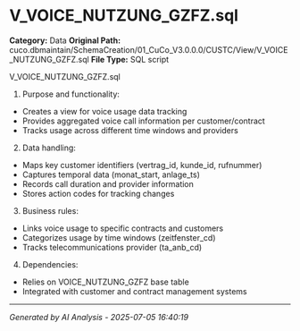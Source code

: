 # V_VOICE_NUTZUNG_GZFZ.sql

**Category:** Data
**Original Path:** cuco.dbmaintain/SchemaCreation/01_CuCo_V3.0.0.0/CUSTC/View/V_VOICE_NUTZUNG_GZFZ.sql
**File Type:** SQL script

V_VOICE_NUTZUNG_GZFZ.sql
1. Purpose and functionality:
- Creates a view for voice usage data tracking
- Provides aggregated voice call information per customer/contract
- Tracks usage across different time windows and providers

2. Data handling:
- Maps key customer identifiers (vertrag_id, kunde_id, rufnummer)
- Captures temporal data (monat_start, anlage_ts)
- Records call duration and provider information
- Stores action codes for tracking changes

3. Business rules:
- Links voice usage to specific contracts and customers
- Categorizes usage by time windows (zeitfenster_cd)
- Tracks telecommunications provider (ta_anb_cd)

4. Dependencies:
- Relies on VOICE_NUTZUNG_GZFZ base table
- Integrated with customer and contract management systems

---
*Generated by AI Analysis - 2025-07-05 16:40:19*
